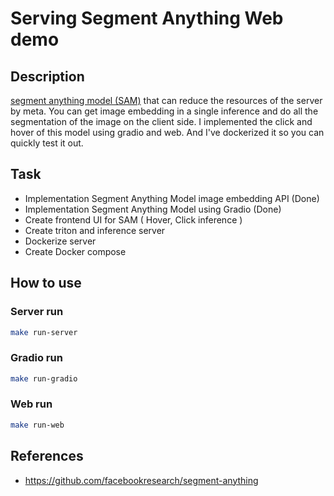 # Serving Segment Anything Web demo
## Description
[segment anything model (SAM)](https://github.com/facebookresearch/segment-anything) that can reduce the resources of the server by meta. You can get image embedding in a single inference and do all the segmentation of the image on the client side.
I implemented the click and hover of this model using gradio and web. And I've dockerized it so you can quickly test it out.

## Task
- Implementation Segment Anything Model image embedding API (Done)
- Implementation Segment Anything Model using Gradio (Done)
- Create frontend UI for SAM ( Hover, Click inference )
- Create triton and inference server
- Dockerize server
- Create Docker compose

## How to use
### Server run
```bash
make run-server
```
### Gradio run
```bash
make run-gradio
```
### Web run
```bash
make run-web
```

## References
- https://github.com/facebookresearch/segment-anything